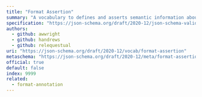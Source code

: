 ```yaml
---
title: "Format Assertion"
summary: "A vocabulary to defines and asserts semantic information about string-encoded values."
specification: "https://json-schema.org/draft/2020-12/json-schema-validation.html#section-7.2.2"
authors:
  - github: awwright
  - github: handrews
  - github: relequestual
uri: "https://json-schema.org/draft/2020-12/vocab/format-assertion"
metaschema: "https://json-schema.org/draft/2020-12/meta/format-assertion"
official: true
default: false
index: 9999
related:
  - format-annotation
---
```

